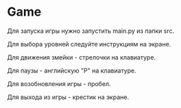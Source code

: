 # Game

Для запуска игры нужно запустить main.py из папки src.

Для выбора уровней следуйте инструкциям на экране.

Для движения змейки - стрелочки на клавиатуре.

Для паузы - английскую "P" на клавиатуре.

Для возобновления игры - пробел.

Для выхода из игры - крестик на экране.

